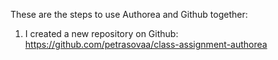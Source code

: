 These are the steps to use Authorea and Github together:

1. I created a new repository on Github:
https://github.com/petrasovaa/class-assignment-authorea

